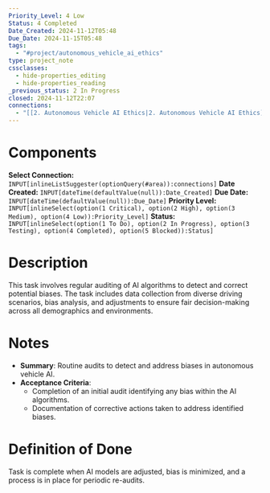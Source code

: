 ```yaml
---
Priority_Level: 4 Low
Status: 4 Completed
Date_Created: 2024-11-12T05:48
Due_Date: 2024-11-15T05:48
tags:
  - "#project/autonomous_vehicle_ai_ethics"
type: project_note
cssclasses:
  - hide-properties_editing
  - hide-properties_reading
_previous_status: 2 In Progress
closed: 2024-11-12T22:07
connections:
  - "[[2. Autonomous Vehicle AI Ethics|2. Autonomous Vehicle AI Ethics]]"
---
```

# Components
**Select Connection:** `INPUT[inlineListSuggester(optionQuery(#area)):connections]`
**Date Created:** `INPUT[dateTime(defaultValue(null)):Date_Created]`
**Due Date:** `INPUT[dateTime(defaultValue(null)):Due_Date]`
**Priority Level:** `INPUT[inlineSelect(option(1 Critical), option(2 High), option(3 Medium), option(4 Low)):Priority_Level]`
**Status:** `INPUT[inlineSelect(option(1 To Do), option(2 In Progress), option(3 Testing), option(4 Completed), option(5 Blocked)):Status]`
# Description

This task involves regular auditing of AI algorithms to detect and correct potential biases. The task includes data collection from diverse driving scenarios, bias analysis, and adjustments to ensure fair decision-making across all demographics and environments.

# Notes

- **Summary**: Routine audits to detect and address biases in autonomous vehicle AI.
- **Acceptance Criteria**:
    - Completion of an initial audit identifying any bias within the AI algorithms.
    - Documentation of corrective actions taken to address identified biases.

# Definition of Done

Task is complete when AI models are adjusted, bias is minimized, and a process is in place for periodic re-audits.
